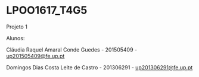 # LPOO1617_T4G5
Projeto 1

Alunos:</p>
Cláudia Raquel Amaral Conde Guedes - 201505409 - up201505409@fe.up.pt </p>
Domingos Dias Costa Leite de Castro - 201306291 - up201306291@fe.up.pt</p>

